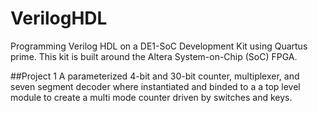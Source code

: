 # VerilogHDL
Programming Verilog HDL on a DE1-SoC Development Kit using Quartus prime. This kit is built around the Altera System-on-Chip (SoC) FPGA.

##Project 1
A parameterized 4-bit and 30-bit counter, multiplexer, and seven segment decoder where instantiated and binded to a a top level module to create a multi mode counter driven by switches and keys.
